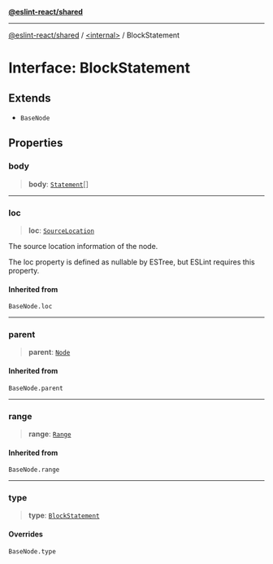 [**@eslint-react/shared**](../../README.md)

***

[@eslint-react/shared](../../README.md) / [\<internal\>](../README.md) / BlockStatement

# Interface: BlockStatement

## Extends

- `BaseNode`

## Properties

### body

> **body**: [`Statement`](../type-aliases/Statement.md)[]

***

### loc

> **loc**: [`SourceLocation`](SourceLocation.md)

The source location information of the node.

The loc property is defined as nullable by ESTree, but ESLint requires this property.

#### Inherited from

`BaseNode.loc`

***

### parent

> **parent**: [`Node`](../type-aliases/Node.md)

#### Inherited from

`BaseNode.parent`

***

### range

> **range**: [`Range`](../type-aliases/Range.md)

#### Inherited from

`BaseNode.range`

***

### type

> **type**: [`BlockStatement`](../README.md#blockstatement)

#### Overrides

`BaseNode.type`
